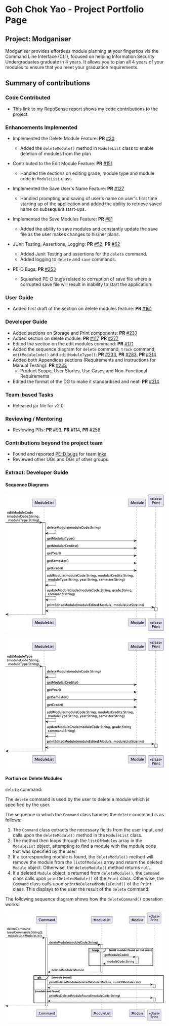 # Goh Chok Yao - Project Portfolio Page

## Project: Modganiser

Modganiser provides effortless module planning at your fingertips via the Command Line Interface (CLI), focused on helping
Information Security Undergraduates graduate in 4 years. It allows you to plan all 4 years of your modules
to ensure that you meet your graduation requirements.


## Summary of contributions

### Code Contributed
* [This link to my RepoSense report](https://nus-cs2113-ay2223s2.github.io/tp-dashboard/?search=chokyao&breakdown=true&sort=groupTitle%20dsc&sortWithin=title&since=2023-02-17&timeframe=commit&mergegroup=&groupSelect=groupByRepos&checkedFileTypes=docs~functional-code~test-code~other) shows my code contributions to the project.

### Enhancements Implemented
* Implemented the Delete Module Feature: **PR** [#30](https://github.com/AY2223S2-CS2113T-T09-4/tp/pull/30)
  * Added the `deleteModule()` method in `ModuleList` class to enable deletion of modules from the plan

* Contributed to the Edit Module Feature: **PR** [#151](https://github.com/AY2223S2-CS2113T-T09-4/tp/pull/151)
  * Handled the sections on editing grade, module type and module code in `ModuleList` class

* Implemented the Save User's Name Feature: **PR** [#127](https://github.com/AY2223S2-CS2113T-T09-4/tp/pull/127)
  * Handled prompting and saving of user's name on user's first time starting up of the application 
  and added the ability to retrieve saved name on subsequent start-ups.

* Implemented the Save Modules Feature: **PR** [#81](https://github.com/AY2223S2-CS2113T-T09-4/tp/pull/81)
  * Added the ability to save modules and constantly update the save file as the user makes changes to 
  his/her plans.

* JUnit Testing, Assertions, Logging: **PR** [#52](https://github.com/AY2223S2-CS2113T-T09-4/tp/pull/52), **PR** [#62](https://github.com/AY2223S2-CS2113T-T09-4/tp/pull/62) 
  * Added Junit Testing and assertions for the `delete` command.
  * Added logging to `delete` and `save` commands.

* PE-D Bugs: **PR** [#253](https://github.com/AY2223S2-CS2113T-T09-4/tp/pull/253)
  * Squashed PE-D bugs related to corruption of save file where a corrupted save file will result in inability to start the application:

### User Guide
* Added first draft of the section on delete modules feature: **PR** [#161](https://github.com/AY2223S2-CS2113T-T09-4/tp/pull/161)
  

### Developer Guide
* Added sections on Storage and Print components: **PR** [#233](https://github.com/AY2223S2-CS2113T-T09-4/tp/pull/233)
* Added section on delete module: **PR** [#117](https://github.com/AY2223S2-CS2113T-T09-4/tp/pull/117), **PR** [#277](https://github.com/AY2223S2-CS2113T-T09-4/tp/pull/277)
* Edited the section on the edit modules command: **PR** [#171](https://github.com/AY2223S2-CS2113T-T09-4/tp/pull/171)
* Added the sequence diagram for `delete` command, `track` command, `editModuleCode()` and `editModuleType()`: **PR** [#233](https://github.com/AY2223S2-CS2113T-T09-4/tp/pull/233), **PR** [#283](https://github.com/AY2223S2-CS2113T-T09-4/tp/pull/283), **PR** [#314](https://github.com/AY2223S2-CS2113T-T09-4/tp/pull/314) 
* Added both Appendices sections (Requirements and Instructions for Manual Testing): **PR** [#233](https://github.com/AY2223S2-CS2113T-T09-4/tp/pull/233)
  * Product Scope, User Stories, Use Cases and Non-Functional Requirements
* Edited the format of the DG to make it standardised and neat: **PR** [#314](https://github.com/AY2223S2-CS2113T-T09-4/tp/pull/314)

### Team-based Tasks
* Released jar file for v2.0


### Reviewing / Mentoring
* Reviewing PRs: **PR** [#93](https://github.com/AY2223S2-CS2113T-T09-4/tp/pull/93), **PR** [#114](https://github.com/AY2223S2-CS2113T-T09-4/tp/pull/114), **PR** [#256](https://github.com/AY2223S2-CS2113T-T09-4/tp/pull/256)

### Contributions beyond the project team
* Found and reported [PE-D bugs](https://github.com/chokyao/ped/issues) for team [Inka](https://github.com/AY2223S2-CS2113-F10-1/tp)
* Reviewed other UGs and DGs of other groups


### Extract: Developer Guide

#### Sequence Diagrams
![editModuleCode](../diagrams/EditModuleCode.png)

![editModuleType](../diagrams/EditModuleType.png)

#### Portion on Delete Modules

`delete` command:

The `delete` command is used by the user to delete a module which is specified by the user.

The sequence in which the `Command` class handles the `delete` command is as follows:
1. The `Command` class extracts the necessary fields from the user input, and calls upon the `deleteModule()`
   method in the `ModuleList` class.
2. The method then loops through the `listOfModules` array in the `ModuleList` object, attempting to find a module
   with the module code that was specified by the user.
3. If a corresponding module is found, the `deleteModule()` method will remove the module from the `listOfModules` array
   and return the deleted `Module` object. Otherwise, the `deleteModule()` method returns `null`.
4. If a deleted `Module` object is returned from `deleteModule()`, the `Command` class calls upon
   `printDeletedModule()` of the `Print` class. Otherwise, the `Command` class calls upon `printNoDeletedModuleFound()`
   of the `Print` class. This displays to the user the result of the `delete` command.

The following sequence diagram shows how the `deleteCommand()` operation works:

![deleteModule](../diagrams/DeleteModule.png)

